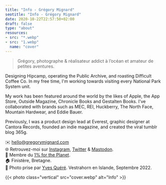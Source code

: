 ```yaml
---
title: "Info - Grégory Mignard"
seotitle: "Info - Grégory Mignard"
date: 2020-10-22T22:57:50+02:00
draft: false
type: "about"
resources:
- src: "*.webp"
- src: "1.webp"
  name: "cover"
---
```


> Grégory, photographe & réalisateur addict à l’océan et amateur de petites aventures.

Designing Hipcamp, operating the Public Archive, and roasting
Difficult Coffee Co. In my free time, l'm working towards visiting every National Park System unit.  

My work has been featured around the world by the likes of Apple, the App Store, Outside Magazine, Chronicle Books and Gestalten Books. I've collaborated with brands such as MEC, REI, Huckberry, The North Face, Mountain Hardwear, and Eddie Bauer.  

Previously, I was a product design lead at Everest, graphic designer at Cantora Records, founded an indie magazine, and created the viral tumblr blog 365g.  

✉️ hello@gregorymignard.com  
🌐 Retrouvez-moi sur [Instagram](https://www.instagram.com/gregmignard/), [Twitter](https://twitter.com/gregmignard) & [Mastodon](https://piaille.fr/@gregmignard).  
🌱 Membre du [1% for the Planet](https://www.onepercentfortheplanet.fr).   
🏠 Finistère, Bretagne.  
📸 Photo prise par [Yves Quéré](https://yvesquere.com). Vestrahorn en Islande, Septembre 2022.

{{< photo class="vertical" src="cover.webp" alt="Info" >}}
